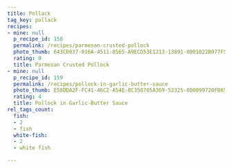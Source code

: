 ```yaml
---
title: Pollack
tag_key: pollack
recipes:
- mine: null
  p_recipe_id: 158
  permalink: /recipes/parmesan-crusted-pollock
  photo_thumb: 643CD037-016A-4511-8565-A9ECD53E1213-13891-0001022B077F58D3.jpg
  rating: 0
  title: Parmesan Crusted Pollock
- mine: null
  p_recipe_id: 159
  permalink: /recipes/pollock-in-garlic-butter-sauce
  photo_thumb: E58DDA2F-FC41-46C2-A54E-8C350705A369-52325-000099720FB65819.jpg
  rating: 4
  title: Pollock in Garlic-Butter Sauce
rel_tags_count:
  fish:
  - 2
  - fish
  white-fish:
  - 2
  - white fish

---
```

